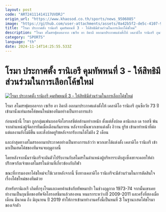 ```yaml
---
layout: post
code: "ART24111414117UVDRJ"
origin_url: "https://www.khaosod.co.th/sports/news_9506085"
image: "https://github.com/user-attachments/assets/0a42b5f2-de5c-4107-967e-3c8cb94d4070"
title: "โรมา ประกาศตั้ง รานิเอรี คุมทัพหนที่ 3 - ให้สิทธิมีส่วนร่วมในการเลือกโค้ชใหม่"
description: "โรมา สโมสรฟุตบอลจาก เซเรีย อา อิตาลี ออกมาประกาศแต่งตั้งให้ เคลาดิโอ รานิเอรี กุนซือวัย 73 ปี เข้ามานั่งแท่นเฮดโค้ชคนใหม่ของทีมอย่างเป็นทางการแล้ว"
category: "SPORTS"
language: "th"
date: 2024-11-14T14:25:55.533Z
---
```


# โรมา ประกาศตั้ง รานิเอรี คุมทัพหนที่ 3 - ให้สิทธิมีส่วนร่วมในการเลือกโค้ชใหม่

[![โรมา ประกาศตั้ง รานิเอรี คุมทัพหนที่ 3 - ให้สิทธิมีส่วนร่วมในการเลือกโค้ชใหม่](https://www.khaosod.co.th/wpapp/uploads/2024/11/ranie-1.jpg "โรมา ประกาศตั้ง รานิเอรี คุมทัพหนที่ 3 - ให้สิทธิมีส่วนร่วมในการเลือกโค้ชใหม่")](https://www.khaosod.co.th/wpapp/uploads/2024/11/ranie-1.jpg)

โรมา สโมสรฟุตบอลจาก เซเรีย อา อิตาลี ออกมาประกาศแต่งตั้งให้ เคลาดิโอ รานิเอรี กุนซือวัย 73 ปี เข้ามานั่งแท่นเฮดโค้ชคนใหม่ของทีมอย่างเป็นทางการแล้ว

ก่อนหน้านี้ โรมา ถูกกลุ่มแฟนบอลจัลโลรอสซีต่อต้านอย่างหนัก ตั้งแต่สั่งปลด ดานิเอเล เด รอสซี พ้นจากตำแหน่งผู้จัดการทีมเมื่อเดือนกันยายน หลังจากนั้นพวกเขาแต่งตั้ง อิวาน ยูริช เข้ามาทำหน้าที่ต่อ แต่ผลงานยังไม่ดีขึ้น และสั่งปลดยูริชหลังจากรับงานได้ไม่ถึง 2 เดือน

และล่าสุดทางสโมสรออกมาประกาศอย่างเป็นทางการแล้วว่า พวกเขาได้แต่งตั้ง เคลาดิโอ รานิเอรี เข้ามาเป็นเฮดโค้ชของทีมจนจบฤดูกาลนี้

โดยหลังจากนั้นรานิเอรีจะผันตัวไปรับงานกับสโมสรในตำแหน่งผู้บริหารระดับสูงซึ่งเขาจะคอยให้คำปรึกษากับเจ้าของสโมสรในด้านที่เกี่ยวข้องกับกีฬา

ขณะที่การมองหาโค้ชใหม่จะใช้เวลาหลังจากนี้ ซึ่งทางเคลาดิโอ รานิเอรีจะมีส่วนร่วมในการตัดสินใจเรื่องโค้ชใหม่ของทีมด้วย

สำหรับรานิเอเรี เกิดที่กรุงโรมและเคยค้าแข้งกับทัพหมาป่า ในช่วงฤดูกาล 1973-74 จากนั้นเขาเคยทำงานเป็นกุนซือของทัพจัลโลรอสซีมาแล้วสองหน หนแรกระหว่างปี 2009-2011 และครั้งที่สองเมื่อเดือน มีนาคม ถึง มิถุนายน ปี 2019 ทำให้การเข้ามาทำงานครั้งนี้เป็นหนที่ 3 ในฐานะเฮดโค้ชโรมาของเจ้าตัว
